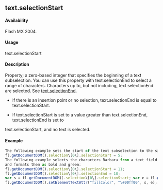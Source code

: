 ## text.selectionStart

#### Availability

Flash MX 2004.

#### Usage

text.selectionStart

#### Description

Property; a zero-based integer that specifies the beginning of a text subselection. You can use this property with text.selectionEnd to select a range of characters. Characters up to, but not including, text.selectionEnd are selected. See [text.selectionEnd](#_bookmark990).

-   If there is an insertion point or no selection, text.selectionEnd is equal to text.selectionStart.

-   If text.selectionStart is set to a value greater than text.selectionEnd, text.selectionEnd is set to

text.selectionStart, and no text is selected.

#### Example

```javascript
The following example sets the start of the text subselection to the sixth character:
fl.getDocumentDOM().selection\[0\].selectionStart = 5;
The following example selects the characters Barbara from a text field that contains the text My name is Barbara
and formats them as bold and green:
fl.getDocumentDOM().selection\[0\].selectionStart = 11;
fl.getDocumentDOM().selection\[0\].selectionEnd = 18;
var s = fl.getDocumentDOM().selection\[0\].selectionStart; var e = fl.getDocumentDOM().selection\[0\].selectionEnd; fl.getDocumentDOM().setElementTextAttr('bold', true, s, e);
fl.getDocumentDOM().setElementTextAttr("fillColor", "\#00ff00", s, e);

```